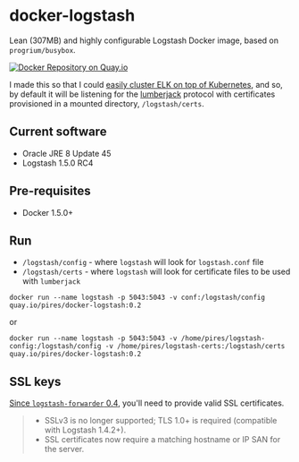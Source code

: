 
# docker-logstash
Lean (307MB) and highly configurable Logstash Docker image, based on `progrium/busybox`.

[![Docker Repository on Quay.io](https://quay.io/repository/pires/docker-logstash/status "Docker Repository on Quay.io")](https://quay.io/repository/pires/docker-logstash)

I made this so that I could [easily cluster ELK on top of Kubernetes](https://github.com/pires/kubernetes-elk-cluster), and so, by default it will be listening for the [lumberjack](http://logstash.net/docs/1.4.2/inputs/lumberjack) protocol with certificates provisioned in a mounted directory, `/logstash/certs`.

## Current software

* Oracle JRE 8 Update 45
* Logstash 1.5.0 RC4

## Pre-requisites

* Docker 1.5.0+

## Run

* `/logstash/config` - where `logstash` will look for `logstash.conf` file
* `/logstash/certs` - where `logstash` will look for certificate files to be used with `lumberjack`

```
docker run --name logstash -p 5043:5043 -v conf:/logstash/config quay.io/pires/docker-logstash:0.2
```

or 

```
docker run --name logstash -p 5043:5043 -v /home/pires/logstash-config:/logstash/config -v /home/pires/logstash-certs:/logstash/certs quay.io/pires/docker-logstash:0.2
```

## SSL keys

[Since ```logstash-forwarder``` 0.4](http://www.elasticsearch.org/blog/logstash-forwarder-0-4-0-released/), you'll need to provide valid SSL certificates.
> * SSLv3 is no longer supported; TLS 1.0+ is required (compatible with Logstash 1.4.2+).
> * SSL certificates now require a matching hostname or IP SAN for the server.

